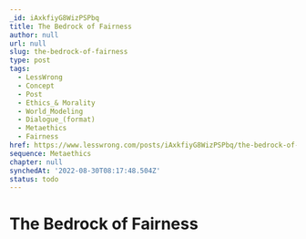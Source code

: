 ```yaml
---
_id: iAxkfiyG8WizPSPbq
title: The Bedrock of Fairness
author: null
url: null
slug: the-bedrock-of-fairness
type: post
tags:
  - LessWrong
  - Concept
  - Post
  - Ethics_& Morality
  - World_Modeling
  - Dialogue_(format)
  - Metaethics
  - Fairness
href: https://www.lesswrong.com/posts/iAxkfiyG8WizPSPbq/the-bedrock-of-fairness
sequence: Metaethics
chapter: null
synchedAt: '2022-08-30T08:17:48.504Z'
status: todo
---
```


# The Bedrock of Fairness
